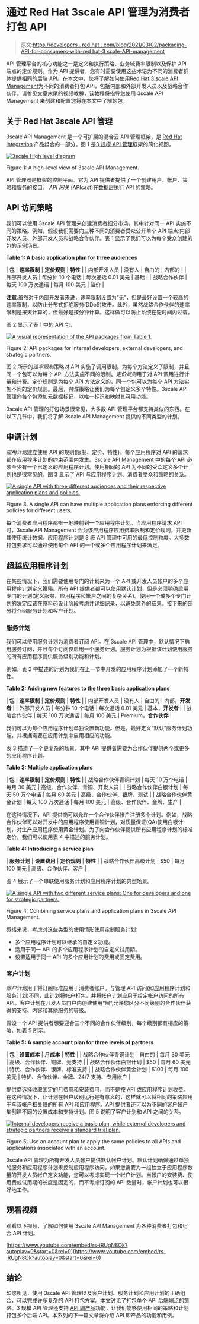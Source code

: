 # 通过 Red Hat 3scale API 管理为消费者打包 API

> 原文:[https://developers . red hat . com/blog/2021/03/02/packaging-API-for-consumers-with-red hat-3 scale-API-management](https://developers.redhat.com/blog/2021/03/02/packaging-apis-for-consumers-with-red-hat-3scale-api-management)

API 管理平台的核心功能之一是定义和执行策略、业务域费率限制以及保护 API 端点的定价规则。作为 API 提供者，您有时需要使用这些术语为不同的消费者群体提供相同的后端 API。在本文中，您将了解如何使用[Red Hat 3 scale API Management](https://developers.redhat.com/products/3scale/overview)为不同的消费者打包 API，包括内部和外部开发人员以及战略合作伙伴。请参见文章末尾的视频教程，该教程将指导您使用 3scale API Management 来创建和配置您将在本文中了解的包。

## 关于 Red Hat 3scale API 管理

3scale API Management 是一个可扩展的混合云 API 管理框架，是 [Red Hat Integration](https://developers.redhat.com/integration) 产品组合的一部分。图 1 是[3 规模 API 管理](https://www.3scale.net)框架的简化视图。

[![](../Images/e26378959ed3d78fe1ddb226059a8591.png "3scale High level diagram")](/sites/default/files/blog/2020/06/3scale-High-level-diagram.png)

Figure 1: A high-level view of 3scale API Management.

API 管理器是框架的控制平面。它为 API 提供者提供了一个创建用户、帐户、策略和服务的接口。 *API 网关* (APIcast)在数据层执行 API 的策略。

## API 访问策略

我们可以使用 3scale API 管理来创建消费者细分市场，其中针对同一 API 实施不同的策略。例如，假设我们需要向三种不同的消费者受众公开单个 API 端点:内部开发人员、外部开发人员和战略合作伙伴。表 1 显示了我们可以为每个受众创建的包的示例场景。

**Table 1: A basic application plan for three audiences**

| **包** | **速率限制** | **定价规则** | **特性** |
| 内部开发人员 | 没有人 | 自由的 | 内部的 |
| 外部开发人员 | 每分钟 10 个电话 | 每次通话 0.01 美元 | 基础 |
| 战略合作伙伴 | 每天 100 万次通话 | 每月 100 美元 | 溢价 |

**注意**:虽然对于内部开发者来说，速率限制设置为“无”，但是最好设置一个较高的速率限制，以防止分布式拒绝服务(DDoS)攻击。此外，虽然战略合作伙伴的速率限制是按天计算的，但最好是按分钟计算。这样做可以防止系统在短时间内过载。

图 2 显示了表 1 中的 API 包。

[![A visual representation of the API packages from Table 1.](../Images/deb1a4bfa22dd8b262ab77ecb92369dd.png "API Packaging")](/sites/default/files/blog/2020/06/API-Packaging.png)

Figure 2: API packages for internal developers, external developers, and strategic partners.

图 2 所示的*速率限制*策略对 API 实施了调用限制。为每个方法定义了限制，并且同一个包可以为每个 API 方法实施不同的限制。*定价规则*用于对 API 调用进行计量和计费。定价规则是为每个 API 方法定义的，同一个包可以为每个 API 方法实施不同的定价规则。最后，*特性*策略让我们为每个包定义多个特性。3scale API 管理向每个包添加元数据标记，以唯一标识和映射其可用功能。

3scale API 管理的打包场景很常见，大多数 API 管理平台都支持类似的东西。在以下几节中，我们将了解 3scale API Management 提供的不同类型的计划。

## 申请计划

*应用计划*建立使用 API 的规则(限制、定价、特性)。每个应用程序对 API 的请求都在应用程序计划的约束范围内发生。3scale API Management 中的每个 API 必须至少有一个已定义的应用程序计划。使用相同的 API 为不同的受众定义多个计划也是很常见的。图 3 显示了 API 与应用程序计划、消费者受众和策略的关系。

[![A single API with three different audiences and their respective application plans and policies.](../Images/b9d9b6783ac710f2b2e3134ca7ac137a.png "API Application Plans")](/sites/default/files/blog/2020/06/API-Application-Plans.png)

Figure 3: A single API can have multiple application plans enforcing different policies for different users.

每个消费者应用程序都唯一地映射到一个应用程序计划。当应用程序请求 API 时，3scale API Management 会为该应用程序应用费率限制和定价规则，并更新其使用统计数据。应用程序计划是 3 级 API 管理中可用的最低控制粒度。大多数打包要求可以通过使用每个 API 的一个或多个应用程序计划来满足。

## 超越应用程序计划

在某些情况下，我们需要使用专门的计划来为一个 API 或开发人员帐户的多个应用程序计划定义策略。所有 API 提供者都可以使用默认计划，但是必须明确启用专门的计划(定义服务、应用程序和帐户之间的复杂关系)。使用一个或多个专门计划的决定应该在原料药设计阶段考虑并详细记录，以避免意外的结果。接下来的部分将介绍服务计划和客户计划。

### 服务计划

我们可以使用服务计划为消费者订阅 API。在 3scale API 管理中，默认情况下启用服务订阅，并且每个订阅仅启用一个服务计划。服务计划为根据该计划使用服务的所有应用程序提供服务级别功能和计划。

例如，表 2 中描述的计划为我们在上一节中开发的应用程序计划添加了一个新特性。

**Table 2: Adding new features to the three basic application plans**

| **包** | **速率限制** | **定价规则** | **特性** |
| 内部开发人员 | 没有人 | 自由的 | 内部，**开发者** |
| 外部开发人员 | 每分钟 10 个电话 | 每次通话 0.01 美元 | 基本，**开发者** |
| 战略合作伙伴 | 每天 100 万次通话 | 每月 100 美元 | Premium，**合作伙伴** |

我们可以为每个应用程序计划单独设置新功能。但是，最好定义“默认”服务计划功能，并根据需要在应用计划中启用相应的功能。

表 3 描述了一个更复杂的场景，其中 API 提供者需要为合作伙伴提供两个或更多的应用程序计划。

**Table 3: Multiple application plans**

| **包** | **速率限制** | **定价规则** | **特性** |
| 战略合作伙伴青铜计划 | 每天 10 万个电话 | 每月 30 美元 | 高级、合作伙伴、青铜、开发人员 |
| 战略合作伙伴白银计划 | 每天 50 万个电话 | 每月 60 美元 | 高级、合作伙伴、银牌、测试 |
| 战略合作伙伴黄金计划 | 每天 100 万次通话 | 每月 100 美元 | 高级、合作伙伴、金牌、生产 |

在这种情况下，API 提供商可以允许一个合作伙伴帐户注册多个计划。例如，战略合作伙伴可以对开发中的应用程序使用青铜计划，对质量保证(QA)使用白银计划，对生产应用程序使用黄金计划。为了向合作伙伴提供所有应用程序计划的标准定价，我们可以使用表 4 中描述的服务计划。

**Table 4: Introducing a service plan**

| **服务计划** | **设置费用** | **定价规则** | **特性** |
| 战略合作伙伴高级计划 | $50 | 每月 100 美元 | 高级、合作伙伴、客户 |

图 4 展示了一个串联使用服务计划和应用程序计划的典型场景。

[![A single API with two different service plans: One for developers and one for strategic partners.](../Images/43ded70c85a0b838b40e17e9fdbc092a.png "API Service Plans")](/sites/default/files/blog/2020/06/API-Service-Plans.png)

Figure 4: Combining service plans and application plans in 3scale API Management.

概括来说，考虑对这些类型的使用情形使用定制服务计划:

*   多个应用程序计划可以继承的自定义功能。
*   适用于同一 API 的多个应用程序计划的自定义试用期。
*   设置适用于同一 API 的多个应用计划的费用或固定费用。

### 客户计划

*账户计划*用于将订阅标准应用于消费者账户。与管理 API 访问(如应用程序计划和服务计划)不同，此计划将帐户打包，并将帐户计划应用于给定帐户访问的所有 API。客户计划在开发人员门户内创建使用“层”,允许您区分不同级别的合作伙伴获得的支持、内容和其他服务的等级。

假设一个 API 提供者想要迎合三个不同的合作伙伴级别，每个级别都有相应的策略，如表 5 所示。

**Table 5: A sample account plan for three levels of partners**

| **包** | **设置成本** | **月成本** | **特性** |
| 战略合作伙伴青铜计划 | 自由的 | 每月 30 美元 | 高级、合作伙伴、铜牌、无支持 |
| 战略合作伙伴白银计划 | $50 | 每月 60 美元 | 特优、合作伙伴、银牌、标准支持 |
| 战略合作伙伴黄金计划 | $100 | 每月 100 美元 | 特优、合作伙伴、金牌、24/7 支持、专用帐户 |

提供商选择收取固定的月费用和安装费用，而不是按 API 或应用程序计划收费。在这种情况下，让计划在帐户级别运行是有意义的，这样就可以将相同的策略应用于与该帐户相关联的所有 API 和应用程序。API 提供者还可以为不同的客户帐户集创建不同的设置成本和支持计划。图 5 说明了客户计划和 API 之间的关系。

[![Internal developers receive a basic plan, while external developers and strategic partners receive a standard trial plan.](../Images/9506c1ff6c3b7218ebc662b56816bca2.png "API Account Plans")](/sites/default/files/blog/2020/06/API-Account-Plans.png)

Figure 5: Use an account plan to apply the same policies to all APIs and applications associated with an account.

3scale API 管理为所有开发人员帐户提供默认帐户计划。默认计划确保通过单独的服务和应用程序计划来控制应用程序访问。如果您需要为一组独立于应用程序数量的开发人员帐户定义功能，您可以考虑实现一个帐户计划。当帐户的安装费、使用费或试用期的长度是固定的，而不考虑订阅的 API 数量时，帐户计划也可以很好地工作。

## 观看视频

观看以下视频，了解如何使用 3scale API Management 为各种消费者打包和组合 API 计划。

[https://www.youtube.com/embed/rs-iRUgN8Ok?autoplay=0&start=0&rel=0](https://www.youtube.com/embed/rs-iRUgN8Ok?autoplay=0&start=0&rel=0)

## 结论

如您所见，使用 3scale API 管理以及客户计划、服务计划和应用计划的正确组合，可以完成许多复杂的 API 打包方案。本文讨论了打包单个 API 后端端点的策略。3 规模 API 管理还支持 [API 即产品](https://developers.redhat.com/blog/2019/12/03/apis-as-a-product-get-started-in-no-time/)功能，让我们能够使用相同的策略和计划打包多个后端 API。本系列的下一篇文章将介绍 API 即产品的功能和用例。